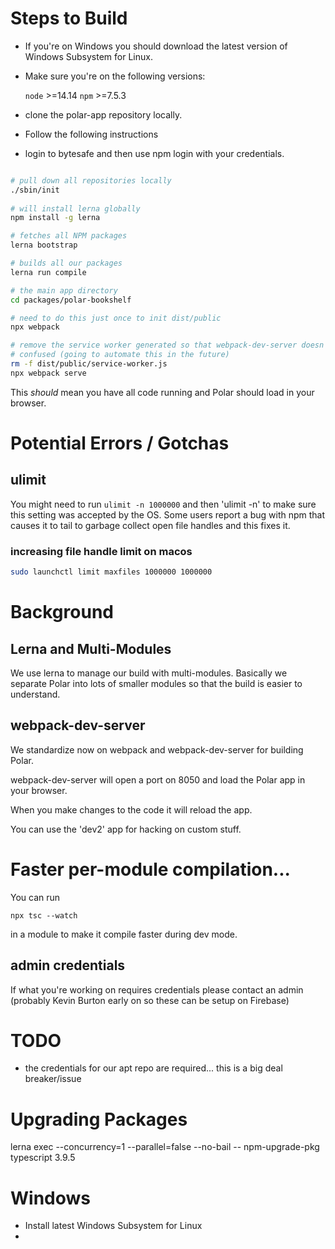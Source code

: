 
# Steps to Build 

- If you're on Windows you should download the latest version of Windows
  Subsystem for Linux.

- Make sure you're on the following versions:
 
    ```node``` >=14.14
    ```npm``` >=7.5.3

- clone the polar-app repository locally.

- Follow the following instructions

- login to bytesafe and then use npm login with your credentials.

```bash

# pull down all repositories locally
./sbin/init
                            
# will install lerna globally
npm install -g lerna                   

# fetches all NPM packages
lerna bootstrap                         

# builds all our packages 
lerna run compile                      

# the main app directory
cd packages/polar-bookshelf            

# need to do this just once to init dist/public
npx webpack                            

# remove the service worker generated so that webpack-dev-server doesn't get
# confused (going to automate this in the future)
rm -f dist/public/service-worker.js  
npx webpack serve
```

This *should* mean you have all code running and Polar should load in your 
browser.

# Potential Errors / Gotchas

## ulimit 

You might need to run ```ulimit -n 1000000``` and then 'ulimit -n' to make sure
this setting was accepted by the OS.  Some users report a bug with npm that
causes it to tail to garbage collect open file handles and this fixes it.


### increasing file handle limit on macos

```bash
sudo launchctl limit maxfiles 1000000 1000000
```

# Background

## Lerna and Multi-Modules

We use lerna to manage our build with multi-modules.  Basically we separate 
Polar into lots of smaller modules so that the build is easier to understand.

## webpack-dev-server

We standardize now on webpack and webpack-dev-server for building Polar. 

webpack-dev-server will open a port on 8050 and load the Polar app in your 
browser.

When you make changes to the code it will reload the app.

You can use the 'dev2' app for hacking on custom stuff.  

# Faster per-module compilation... 

You can run

```npx tsc --watch```

in a module to make it compile faster during dev mode.

## admin credentials 

If what you're working on requires credentials please contact an admin 
(probably Kevin Burton early on so these can be setup on Firebase)

# TODO

- the credentials for our apt repo are required... this is a big deal breaker/issue

# Upgrading Packages
lerna exec --concurrency=1 --parallel=false --no-bail -- npm-upgrade-pkg typescript 3.9.5


# Windows

- Install latest Windows Subsystem for Linux
- 
